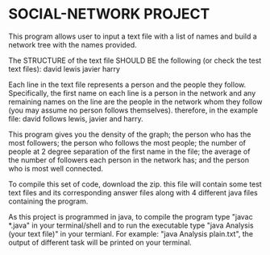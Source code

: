 # SOCIAL-NETWORK PROJECT #
This program allows user to input a text file with a list of names and build a network tree with the names provided.

The STRUCTURE of the text file SHOULD BE the following (or check the test text files): david lewis javier harry 

Each line in the text file represents a person and the people they follow. Specifically, the first name on each line is a person in the network and any remaining names on the line are the people in the network whom they follow (you may assume no person follows themselves). therefore, in the example file: david follows lewis, javier and harry.

This program gives you the density of the graph; the person who has the most followers; the person who follows the most people; the number of people at 2 degree separation of the first name in the file; the average of the number of followers each person in the network has; and the person who is most well connected.

To compile this set of code, download the zip. this file will contain some test text files and its corresponding answer files along with 4 different java files containing the program.

As this project is programmed in java, to compile the program type "javac *.java" in your terminal/shell and to run the executable type "java Analysis (your text file)" in your termianl.
For example: "java Analysis plain.txt", the output of different task will be printed on your terminal.  
